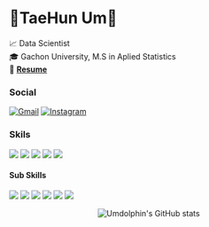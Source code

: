 # 🦈TaeHun Um🐬  

📈 Data Scientist  
🎓 Gachon University, M.S in Aplied Statistics  
📝 <a href = "https://github.com/Umdolphin/Taehun_Resume">**Resume**</a>

### Social  

[![Gmail](https://img.shields.io/badge/Gmail-D14836?style=for-the-badge&logo=gmail&logoColor=white)](https://mail.google.com/mail/?view=cm&amp;fs=1&amp;to=eum7393@gmail.com) 
<a href = "https://www.instagram.com/um_dolphin/">![Instagram](https://img.shields.io/badge/Instagram-%23E4405F.svg?style=for-the-badge&logo=Instagram&logoColor=white)</a>  

### Skils  

<img src="https://img.shields.io/badge/R-276DC3?style=for-the-badge&logo=R&logoColor=white"> <img src="https://img.shields.io/badge/Python-3776AB?style=for-the-badge&logo=Python&logoColor=white"> <img src="https://img.shields.io/badge/Pytorch-EE4C2C?style=for-the-badge&logo=Pytorch&logoColor=white"> <img src="https://img.shields.io/badge/Keras-D00000?style=for-the-badge&logo=Keras&logoColor=white"> <img src="https://img.shields.io/badge/Scikit_learn-F7931E?style=for-the-badge&logo=Scikit-learn&logoColor=white">

#### Sub Skills

<img src="https://img.shields.io/badge/MySQL-4479A1?style=for-the-badge&logo=MySQL&logoColor=white"> <img src="https://img.shields.io/badge/Kubernetes-326CE5?style=for-the-badge&logo=Kubernetes&logoColor=white"> <img src="https://img.shields.io/badge/Docker-2496ED?style=for-the-badge&logo=Docker&logoColor=white"> <img src="https://img.shields.io/badge/Ubuntu-E95420?style=for-the-badge&logo=Ubuntu&logoColor=white"> <img src="https://img.shields.io/badge/HTML5-E34F26?style=for-the-badge&logo=HTML5&logoColor=white"> <img src="https://img.shields.io/badge/Flask-000000?style=for-the-badge&logo=Flask&logoColor=white">


<div align=center>

![Umdolphin's GitHub stats](https://github-readme-stats.vercel.app/api?username=Umdolphin&show_icons=true&theme=dracula)   

</div align=center>
